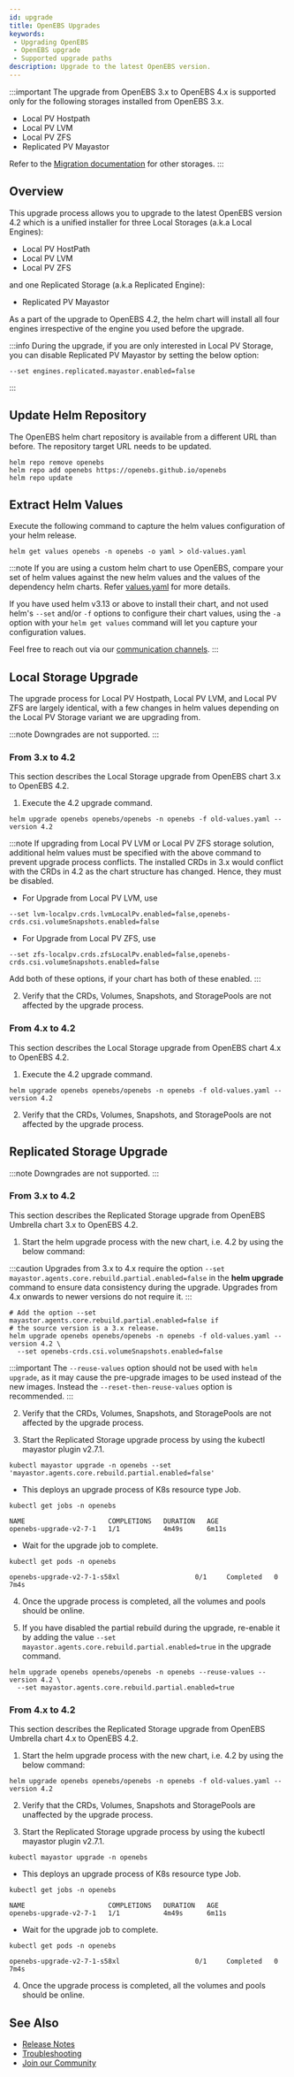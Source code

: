 ```yaml
---
id: upgrade
title: OpenEBS Upgrades
keywords:
 - Upgrading OpenEBS
 - OpenEBS upgrade
 - Supported upgrade paths
description: Upgrade to the latest OpenEBS version.
---
```


:::important
The upgrade from OpenEBS 3.x to OpenEBS 4.x is supported only for the following storages installed from OpenEBS 3.x.

- Local PV Hostpath
- Local PV LVM
- Local PV ZFS
- Replicated PV Mayastor

Refer to the [Migration documentation](../user-guides/data-migration/migration-overview.md) for other storages.
:::

## Overview

This upgrade process allows you to upgrade to the latest OpenEBS version 4.2 which is a unified installer for three Local Storages (a.k.a Local Engines):
- Local PV HostPath
- Local PV LVM 
- Local PV ZFS 

and one Replicated Storage (a.k.a Replicated Engine):
- Replicated PV Mayastor

As a part of the upgrade to OpenEBS 4.2, the helm chart will install all four engines irrespective of the engine you used before the upgrade. 

:::info
During the upgrade, if you are only interested in Local PV Storage, you can disable Replicated PV Mayastor by setting the below option:

```
--set engines.replicated.mayastor.enabled=false
```
:::

## Update Helm Repository

The OpenEBS helm chart repository is available from a different URL than before. The repository target URL needs to be updated.

```
helm repo remove openebs
helm repo add openebs https://openebs.github.io/openebs
helm repo update
```

## Extract Helm Values

Execute the following command to capture the helm values configuration of your helm release.

```
helm get values openebs -n openebs -o yaml > old-values.yaml 
```

:::note
If you are using a custom helm chart to use OpenEBS, compare your set of helm values against the new helm values and the values of the dependency helm charts. Refer [values.yaml](https://github.com/openebs/openebs/blob/HEAD/charts/values.yaml) for more details.

If you have used helm v3.13 or above to install their chart, and not used helm's `--set` and/or `-f` options to configure their chart values, using the `-a` option with your `helm get values` command will let you capture your configuration values.
 
Feel free to reach out via our [communication channels](../community.md).
:::

## Local Storage Upgrade

The upgrade process for Local PV Hostpath, Local PV LVM, and Local PV ZFS are largely identical, with a few changes in helm values depending on the Local PV Storage variant we are upgrading from.

:::note
Downgrades are not supported.
:::

### From 3.x to 4.2

This section describes the Local Storage upgrade from OpenEBS chart 3.x to OpenEBS 4.2.

1. Execute the 4.2 upgrade command. 

```
helm upgrade openebs openebs/openebs -n openebs -f old-values.yaml --version 4.2
```

:::note
If upgrading from Local PV LVM or Local PV ZFS storage solution, additional helm values must be specified with the above command to prevent upgrade process conflicts. The installed CRDs in 3.x would conflict with the CRDs in 4.2 as the chart structure has changed. Hence, they must be disabled.

- For Upgrade from Local PV LVM, use

```
--set lvm-localpv.crds.lvmLocalPv.enabled=false,openebs-crds.csi.volumeSnapshots.enabled=false
```

- For Upgrade from Local PV ZFS, use

```
--set zfs-localpv.crds.zfsLocalPv.enabled=false,openebs-crds.csi.volumeSnapshots.enabled=false
```

Add both of these options, if your chart has both of these enabled.
:::

2. Verify that the CRDs, Volumes, Snapshots, and StoragePools are not affected by the upgrade process.

### From 4.x to 4.2

This section describes the Local Storage upgrade from OpenEBS chart 4.x to OpenEBS 4.2.

1. Execute the 4.2 upgrade command. 

```
helm upgrade openebs openebs/openebs -n openebs -f old-values.yaml --version 4.2
```

2. Verify that the CRDs, Volumes, Snapshots, and StoragePools are not affected by the upgrade process.

## Replicated Storage Upgrade

:::note
Downgrades are not supported.
:::

### From 3.x to 4.2

This section describes the Replicated Storage upgrade from OpenEBS Umbrella chart 3.x to OpenEBS 4.2.

1. Start the helm upgrade process with the new chart, i.e. 4.2 by using the below command:

:::caution
Upgrades from 3.x to 4.x require the option `--set mayastor.agents.core.rebuild.partial.enabled=false` in the **helm upgrade** command to ensure data consistency during the upgrade. Upgrades from 4.x onwards to newer versions do not require it.
:::

```
# Add the option --set mayastor.agents.core.rebuild.partial.enabled=false if
# the source version is a 3.x release.
helm upgrade openebs openebs/openebs -n openebs -f old-values.yaml --version 4.2 \
  --set openebs-crds.csi.volumeSnapshots.enabled=false
```

:::important
The `--reuse-values` option should not be used with `helm upgrade`, as it may cause the pre-upgrade images to be used instead of the new images. Instead the `--reset-then-reuse-values` option is recommended.
:::

2. Verify that the CRDs, Volumes, Snapshots, and StoragePools are not affected by the upgrade process.

3. Start the Replicated Storage upgrade process by using the kubectl mayastor plugin v2.7.1.

```
kubectl mayastor upgrade -n openebs --set 'mayastor.agents.core.rebuild.partial.enabled=false'
```

- This deploys an upgrade process of K8s resource type Job.

```
kubectl get jobs -n openebs 

NAME                     COMPLETIONS   DURATION   AGE 
openebs-upgrade-v2-7-1   1/1           4m49s      6m11s
```

- Wait for the upgrade job to complete.

```
kubectl get pods -n openebs

openebs-upgrade-v2-7-1-s58xl                   0/1     Completed   0          7m4s
```

4. Once the upgrade process is completed, all the volumes and pools should be online.

5. If you have disabled the partial rebuild during the upgrade, re-enable it by adding the value `--set mayastor.agents.core.rebuild.partial.enabled=true` in the upgrade command.

```
helm upgrade openebs openebs/openebs -n openebs --reuse-values --version 4.2 \
  --set mayastor.agents.core.rebuild.partial.enabled=true
```

### From 4.x to 4.2

This section describes the Replicated Storage upgrade from OpenEBS Umbrella chart 4.x to OpenEBS 4.2.

1. Start the helm upgrade process with the new chart, i.e. 4.2 by using the below command:

```
helm upgrade openebs openebs/openebs -n openebs -f old-values.yaml --version 4.2
```

2. Verify that the CRDs, Volumes, Snapshots and StoragePools are unaffected by the upgrade process.

3. Start the Replicated Storage upgrade process by using the kubectl mayastor plugin v2.7.1.

```
kubectl mayastor upgrade -n openebs
```

- This deploys an upgrade process of K8s resource type Job.

```
kubectl get jobs -n openebs 

NAME                     COMPLETIONS   DURATION   AGE 
openebs-upgrade-v2-7-1   1/1           4m49s      6m11s
```

- Wait for the upgrade job to complete.

```
kubectl get pods -n openebs

openebs-upgrade-v2-7-1-s58xl                   0/1     Completed   0          7m4s
```

4. Once the upgrade process is completed, all the volumes and pools should be online.

## See Also

- [Release Notes](../releases.md)
- [Troubleshooting](../troubleshooting/troubleshooting-local-storage.md)
- [Join our Community](../community.md)